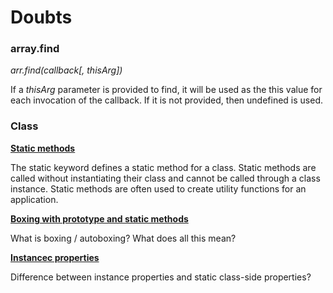 # Doubts

### array.find

_arr.find(callback[, thisArg])_

If a _thisArg_ parameter is provided to find, it will be used as the this value for each invocation of the callback. If it is not provided, then undefined is used.

### Class
[**Static methods**](https://developer.mozilla.org/en-US/docs/Web/JavaScript/Reference/Classes#Static_methods)

   The static keyword defines a static method for a class. Static methods are called without instantiating their class and cannot be called through a class instance. Static methods are often used to create utility functions for an application.

[**Boxing with prototype and static methods**](https://developer.mozilla.org/en-US/docs/Web/JavaScript/Reference/Classes#Boxing_with_prototype_and_static_methods)

   What is boxing / autoboxing?
   What does all this mean?

[**Instancec properties**](https://developer.mozilla.org/en-US/docs/Web/JavaScript/Reference/Classes#Instance_properties)

   Difference between instance properties and static class-side properties?

